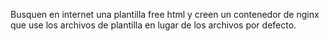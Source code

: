 Busquen en internet una plantilla free html y creen un contenedor de nginx que use los archivos de plantilla en lugar de los archivos por defecto.
